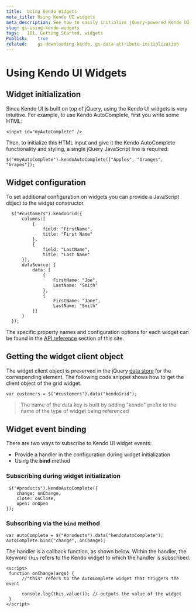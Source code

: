 ```yaml
---
title:  Using Kendo Widgets
meta_title: Using Kendo UI widgets
meta_description: See how to easily initialize jQuery-powered Kendo UI widgets, set configuration, get the client object, use event binding.
slug: gs-using-kendo-widgets
tags:   101, Getting Started, widgets
Publish:    true
related:    gs-downloading-kendo, gs-data-attribute-initialization
---
```


# Using Kendo UI Widgets

## Widget initialization

Since Kendo UI is built on top of jQuery, using the Kendo UI widgets is very intuitive.
For example, to use Kendo AutoComplete, first you write some HTML:

    <input id="myAutoComplete" />

Then, to initialize this HTML input and give it the Kendo AutoComplete functionality and styling, a single jQuery JavaScript line is required:

    $("#myAutoComplete").kendoAutoComplete(["Apples", "Oranges", "Grapes"]);

## Widget configuration

To set additional configuration on widgets you can provide a JavaScript object to the widget constructor.

      $("#customers").kendoGrid({
          columns:[
              {
                  field: "FirstName",
                  title: "First Name"
              },
              {
                  field: "LastName",
                  title: "Last Name"
          }],
          dataSource: {
              data: [
                  {
                      FirstName: "Joe",
                      LastName: "Smith"
                  },
                  {
                      FirstName: "Jane",
                      LastName: "Smith"
              }]
          }
      });

The specific property names and configuration options for each widget can be found in the [API reference](jhttp://docs.kendoui.com/api) section of this site.

## Getting the widget client object

The widget client object is preserved in the jQuery [data store](http://docs.jquery.com/core/data "jQuery data store") for the corresponding element.
The following code snippet shows how to get the client object of the grid widget.

    var customers = $("#customers").data("kendoGrid");

> The name of the data key is built by adding "kendo" prefix to the name of the type of widget being referenced

## Widget event binding

There are two ways to subscribe to Kendo UI widget events:

*   Provide a handler in the configuration during widget initialization
*   Using the **bind** method

### Subscribing during widget initialization

     $("#products").kendoAutoComplete({
        change: onChange,
        close: onClose,
        open: onOpen
    });


### Subscribing via the `bind` method

    var autoComplete = $("#products").data("kendoAutoComplete");
    autoComplete.bind("change", onChange);

The handler is a callback function, as shown below. Within the handler, the keyword `this` refers to the Kendo widget to which the handler is subscribed.

    <script>
     function onChange(args) {
          //"this" refers to the AutoComplete widget that triggers the event

          console.log(this.value()); // outputs the value of the widget
     }
    </script>
